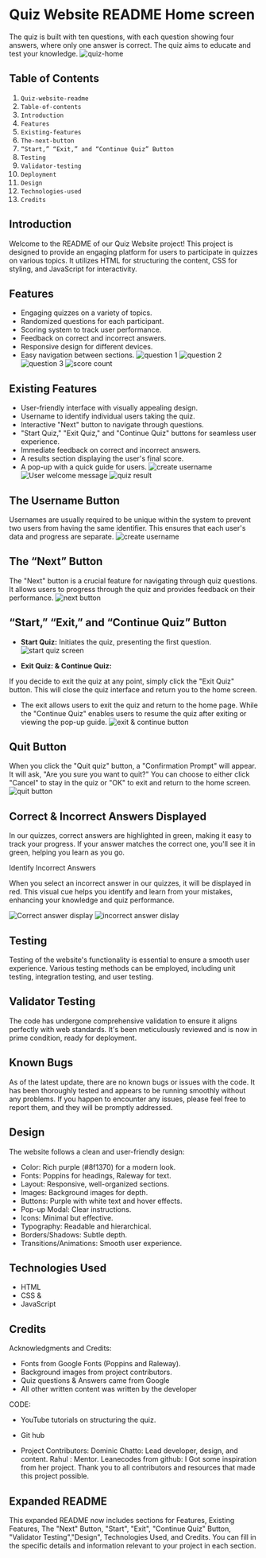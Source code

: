 
# Quiz Website README Home screen

The quiz is built with ten questions, with each question showing four answers, where only one answer is correct. The quiz aims to educate and test your knowledge.
![quiz-home](file:///workspaces/online-quiz/images/Quiz-Home-screen.png)

## Table of Contents

  1. `Quiz-website-readme`
  2. `Table-of-contents`
  3. `Introduction`
  4. `Features`
  5. `Existing-features`
  6. `The-next-button`
  7. `“Start,” “Exit,” and “Continue Quiz” Button`
  8. `Testing`
  9. `Validator-testing`
  10. `Deployment`
  11. `Design`
  12. `Technologies-used`
  13. `Credits`

## Introduction

Welcome to the README of our Quiz Website project! This project is designed to provide an engaging platform for users to participate in quizzes on various topics. It utilizes HTML for structuring the content, CSS for styling, and JavaScript for interactivity.

## Features

- Engaging quizzes on a variety of topics.
- Randomized questions for each participant.
- Scoring system to track user performance.
- Feedback on correct and incorrect answers.
- Responsive design for different devices.
- Easy navigation between sections.
![question 1](file:///workspaces/online-quiz/images/!Question-1-quiz.png)  ![question 2](file:///workspaces/online-quiz/images/Question-2-quiz.png)  ![question 3](file:///workspaces/online-quiz/images/Question-3-quiz.png)
![score count](file:///workspaces/online-quiz/images/Score-Count-quiz.png)

## Existing Features

- User-friendly interface with visually appealing design.
- Username to identify individual users taking the quiz.
- Interactive "Next" button to navigate through questions.
- "Start Quiz," "Exit Quiz," and "Continue Quiz" buttons for seamless user experience.
- Immediate feedback on correct and incorrect answers.
- A results section displaying the user's final score.
- A pop-up with a quick guide for users.
  ![create username](file:///workspaces/online-quiz/images/create-username-button.png)
![User welcome message](file:///workspaces/online-quiz/images/Welcome-message-username%20%2011.37.55.png)
![quiz result](file:///workspaces/online-quiz/images/Quiz-result.png)

## The Username Button

Usernames are usually required to be unique within the system to prevent two users from having the same identifier. This ensures that each user's data and progress are separate.
![create username](file:///workspaces/online-quiz/images/create-username-button.png)

## The “Next” Button

The "Next" button is a crucial feature for navigating through quiz questions. It allows users to progress through the quiz and provides feedback on their performance.
![next button](file:///workspaces/online-quiz/images/Next-Button.png)

## “Start,” “Exit,” and “Continue Quiz” Button

- **Start Quiz:** Initiates the quiz, presenting the first question.
 ![start quiz screen](file:///workspaces/online-quiz/images/Start-quiz-screen.png)

- **Exit Quiz: & Continue Quiz:**

If you decide to exit the quiz at any point, simply click the "Exit Quiz" button. This will close the quiz interface and return you to the home screen.

- The exit allows users to exit the quiz and return to the home page. While the "Continue Quiz" enables users to resume the quiz after exiting or viewing the pop-up guide.
![exit & continue button](file:///workspaces/online-quiz/images/Exit%20%26%20Continue-Button.png)

## Quit Button

When you click the "Quit quiz" button, a "Confirmation Prompt" will appear. It will ask, "Are you sure you want to quit?" You can choose to either click "Cancel" to stay in the quiz or "OK" to exit and return to the home screen.
![quit button](file:///workspaces/online-quiz/images/Quit-quiz-button.png)

## Correct & Incorrect Answers Displayed

In our quizzes, correct answers are highlighted in green, making it easy to track your progress. If your answer matches the correct one, you'll see it in green, helping you learn as you go.

Identify Incorrect Answers

When you select an incorrect answer in our quizzes, it will be displayed in red. This visual cue helps you identify and learn from your mistakes, enhancing your knowledge and quiz performance.

![Correct answer display](file:///workspaces/online-quiz/images/Correct-answer-green-color.png)  ![incorrect answer dislay](file:///workspaces/online-quiz/images/Incorrect-answer-red-color.png)

## Testing

Testing of the website's functionality is essential to ensure a smooth user experience. Various testing methods can be employed, including unit testing, integration testing, and user testing.

## Validator Testing

The code has undergone comprehensive validation to ensure it aligns perfectly with web standards. It's been meticulously reviewed and is now in prime condition, ready for deployment.

## Known Bugs

As of the latest update, there are no known bugs or issues with the code. It has been thoroughly tested and appears to be running smoothly without any problems. If you happen to encounter any issues, please feel free to report them, and they will be promptly addressed.

## Design

The website follows a clean and user-friendly design:

- Color: Rich purple (#8f1370) for a modern look.
- Fonts: Poppins for headings, Raleway for text.
- Layout: Responsive, well-organized sections.
- Images: Background images for depth.
- Buttons: Purple with white text and hover effects.
- Pop-up Modal: Clear instructions.
- Icons: Minimal but effective.
- Typography: Readable and hierarchical.
- Borders/Shadows: Subtle depth.
- Transitions/Animations: Smooth user experience.

## Technologies Used

- HTML
- CSS &
- JavaScript

## Credits

Acknowledgments and Credits:

- Fonts from Google Fonts (Poppins and Raleway).
- Background images from project contributors.
- Quiz questions & Answers came from Google
- All other written content was written by the developer

CODE:

- YouTube tutorials on structuring the quiz.
- Git hub

- Project Contributors:
  Dominic Chatto: Lead developer, design, and content.
  Rahul : Mentor.
  Leanecodes from github: I Got some inspiration from her project.
  Thank you to all contributors and resources that made this project possible.

## Expanded README

This expanded README now includes sections for Features, Existing Features, The "Next" Button, "Start", "Exit", "Continue Quiz" Button, "Validator Testing","Design", Technologies Used, and Credits. You can fill in the specific details and information relevant to your project in each section.

